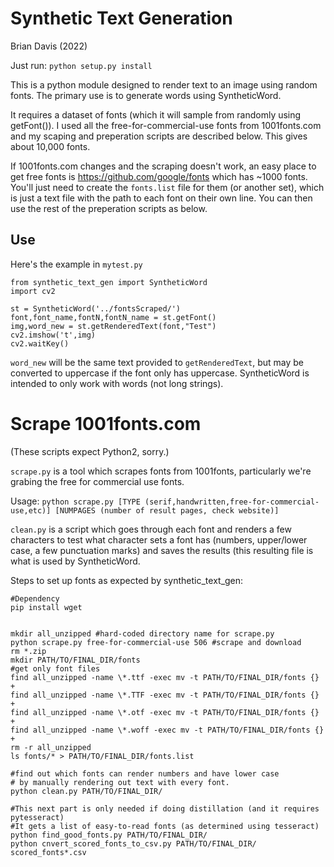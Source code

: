 # Synthetic Text Generation

Brian Davis (2022)

Just run: `python setup.py install`

This is a python module designed to render text to an image using random fonts. The primary use is to generate words using SyntheticWord.

It requires a dataset of fonts (which it will sample from randomly using getFont()). I used all the free-for-commercial-use fonts from 1001fonts.com and my scaping and preperation scripts are described below. This gives about 10,000 fonts.

If 1001fonts.com changes and the scraping doesn't work, an easy place to get free fonts is https://github.com/google/fonts which has ~1000 fonts. You'll just need to create  the `fonts.list` file for them (or another set), which is just a text file with the path to each font on their own line. You can then use the rest of the preperation scripts as below.

## Use
Here's the example in `mytest.py`
```
from synthetic_text_gen import SyntheticWord
import cv2

st = SyntheticWord('../fontsScraped/')
font,font_name,fontN,fontN_name = st.getFont()
img,word_new = st.getRenderedText(font,"Test")
cv2.imshow('t',img)
cv2.waitKey()
```

`word_new` will be the same text provided to `getRenderedText`, but may be converted to uppercase if the font only has uppercase.
SyntheticWord is intended to only work with words (not long strings).

# Scrape 1001fonts.com

(These scripts expect Python2, sorry.)

`scrape.py` is a tool which scrapes fonts from 1001fonts, particularly we're grabing the free for commercial use fonts.

Usage: `python scrape.py [TYPE (serif,handwritten,free-for-commercial-use,etc)] [NUMPAGES (number of result pages, check website)]`

`clean.py` is a script which goes through each font and renders a few characters to test what character sets a font has (numbers, upper/lower case, a few punctuation marks) and saves the results (this resulting file is what is used by SyntheticWord.

Steps to set up fonts as expected by synthetic_text_gen:
```
#Dependency
pip install wget


mkdir all_unzipped #hard-coded directory name for scrape.py
python scrape.py free-for-commercial-use 506 #scrape and download
rm *.zip
mkdir PATH/TO/FINAL_DIR/fonts
#get only font files
find all_unzipped -name \*.ttf -exec mv -t PATH/TO/FINAL_DIR/fonts {} +
find all_unzipped -name \*.TTF -exec mv -t PATH/TO/FINAL_DIR/fonts {} +
find all_unzipped -name \*.otf -exec mv -t PATH/TO/FINAL_DIR/fonts {} +
find all_unzipped -name \*.woff -exec mv -t PATH/TO/FINAL_DIR/fonts {} +
rm -r all_unzipped
ls fonts/* > PATH/TO/FINAL_DIR/fonts.list

#find out which fonts can render numbers and have lower case
# by manually rendering out text with every font.
python clean.py PATH/TO/FINAL_DIR/ 

#This next part is only needed if doing distillation (and it requires pytesseract)
#It gets a list of easy-to-read fonts (as determined using tesseract)
python find_good_fonts.py PATH/TO/FINAL_DIR/
python cnvert_scored_fonts_to_csv.py PATH/TO/FINAL_DIR/ scored_fonts*.csv
```
